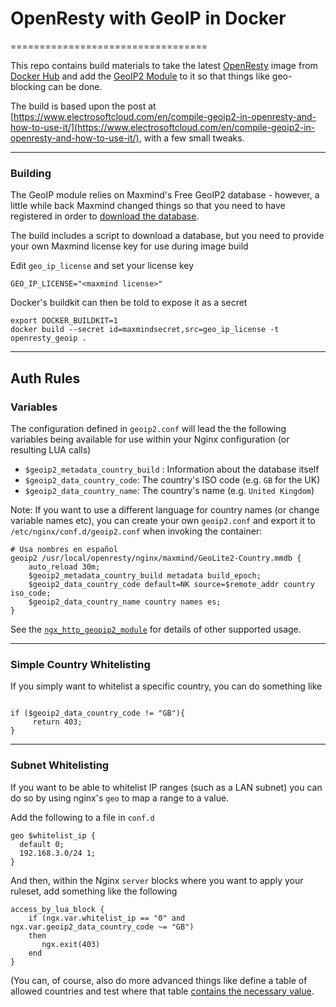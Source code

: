 # OpenResty with GeoIP in Docker
==================================

This repo contains build materials to take the latest [OpenResty](https://openresty.org/en/) image from [Docker Hub](https://hub.docker.com/r/openresty/openresty/) and add the [GeoIP2 Module](https://github.com/leev/ngx_http_geoip2_module.git) to it so that things like geo-blocking can be done.

The build is based upon the post at [https://www.electrosoftcloud.com/en/compile-geoip2-in-openresty-and-how-to-use-it/](https://www.electrosoftcloud.com/en/compile-geoip2-in-openresty-and-how-to-use-it/), with a few small tweaks.


----

### Building

The GeoIP module relies on Maxmind's Free GeoIP2 database - however, a little while back Maxmind changed things so that you need to have registered in order to [download the database](https://dev.maxmind.com/geoip/geolite2-free-geolocation-data).

The build includes a script to download a database, but you need to provide your own Maxmind license key for use during image build

Edit `geo_ip_license` and set your license key

    GEO_IP_LICENSE="<maxmind license>"

Docker's buildkit can then be told to expose it as a secret

    export DOCKER_BUILDKIT=1
    docker build --secret id=maxmindsecret,src=geo_ip_license -t openresty_geoip .
    


----

## Auth Rules

### Variables

The configuration defined in `geoip2.conf` will lead the the following variables being available for use within your Nginx configuration (or resulting LUA calls)

* `$geoip2_metadata_country_build` : Information about the database itself
* `$geoip2_data_country_code`: The country's ISO code (e.g. `GB` for the UK)
* `$geoip2_data_country_name`: The country's name (e.g. `United Kingdom`)

Note: If you want to use a different language for country names (or change variable names etc), you can create your own `geoip2.conf` and export it to `/etc/nginx/conf.d/geoip2.conf` when invoking the container:

```nginx
# Usa nombres en español
geoip2 /usr/local/openresty/nginx/maxmind/GeoLite2-Country.mmdb {
    auto_reload 30m;
    $geoip2_metadata_country_build metadata build_epoch;
    $geoip2_data_country_code default=NK source=$remote_addr country iso_code;
    $geoip2_data_country_name country names es;
}
```

See the [`ngx_http_geopip2_module`](https://github.com/leev/ngx_http_geoip2_module.git) for details of other supported usage.


----

### Simple Country Whitelisting

If you simply want to whitelist a specific country, you can do something like
```nginx

if ($geoip2_data_country_code != "GB"){
     return 403;
}
```

----

### Subnet Whitelisting

If you want to be able to whitelist IP ranges (such as a LAN subnet) you can do so by using nginx's `geo` to map a range to a value.

Add the following to a file in `conf.d`
```nginx
geo $whitelist_ip {
  default 0;
  192.168.3.0/24 1;
}
```

And then, within the Nginx `server` blocks where you want to apply your ruleset, add something like the following
```
access_by_lua_block {
    if (ngx.var.whitelist_ip == "0" and ngx.var.geoip2_data_country_code ~= "GB")
    then
       ngx.exit(403)
    end
}
```

(You can, of course, also do more advanced things like define a table of allowed countries and test where that table [contains the necessary value](https://snippets.bentasker.co.uk/page-2106050929-Check-if-value-exists-in-table-LUA.html).


